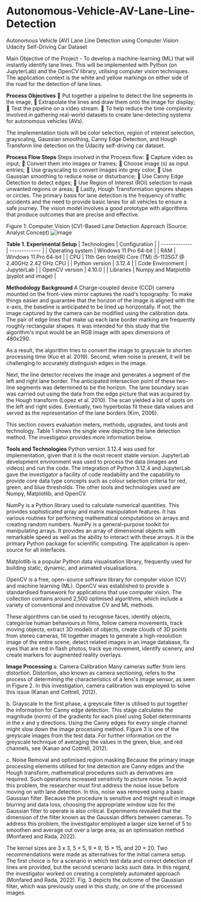 # Autonomous-Vehicle-AV-Lane-Line-Detection
Autonomous Vehicle (AV) Lane Line Detection using Computer Vision: Udacity Self-Driving Car Dataset

Main Objective of the Project - To develop a machine-learning (ML) that will instantly identify lane lines. This will be implemented with Python (on JupyterLab) and the OpenCV library, utilising computer vision techniques. The application context is the white and yellow markings on either side of the road for the detection of lane lines. 

**Process Objectives**
	Put together a pipeline to detect the line segments in the image, 
	Extrapolate the lines and draw them onto the image for display;
	Test the pipeline on a video stream.
	To help reduce the time complexity involved in gathering real-world datasets to create lane-detecting systems for autonomous vehicles (AVs).

The implementation tools will be color selection, region of interest selection, grayscaling, Gaussian smoothing, Canny Edge Detection, and Hough Transform line detection on the Udacity self-driving car dataset.


**Process Flow Steps**
Steps involved in the Process flow: 
	Capture video as input;
	Convert them into images or frames;
	Choose image (s) as input entries;
	Use grayscaling to convert images into grey color;
	Use Gaussian smoothing to reduce noise or disturbance;
	Use Canny Edge Detection to detect edges;
	Use Region of Interest (ROI) selection to mask unwanted regions or areas;
	Lastly, Hough Transformation ignores shapes or circles. The primary basis for lane detection is the frequency of traffic accidents and the need to provide basic lanes for all vehicles to ensure a safe journey. The vision model involves a good prototype with algorithms that produce outcomes that are precise and effective.


Figure 1: Computer Vision (CV)-Based Lane Detection Approach (Source: Analyst Concept)
![image](https://github.com/user-attachments/assets/01eeacc5-e026-4e37-bd37-a88d2fbc4e4c)


**Table 1. Experimental Setup**
| Technologies  | Configuration |
| ------------- | ------------- |
| Operating system | Windows 11 Pro 64-bit  |
| RAM  | Windows 11 Pro 64-bit  |
| CPU | 11th Gen Intel(R) Core (TM) i5-1135G7 @ 2.40GHz   2.42 GHz CPU  |
| Python version  | 3.12.4  |
| Code Environment  | JupyterLab  |
| OpenCV version  | 4.10.0  |
| Libraries  | Numpy and Matplotlib (pyplot and image)  |



**Methodology 
Background**
A Charge-coupled device (CCD) camera mounted on the front-view mirror captures the road's topography. To make things easier and guarantee that the horizon of the image is aligned with the x-axis, the baseline is anticipated to be lined up horizontally. If not, the image captured by the camera can be modified using the calibration data. The pair of edge lines that make up each lane border marking are frequently roughly rectangular shapes. It was intended for this study that the algorithm's input would be an RGB image with apex dimensions of 480x290. 

As a result, the algorithm tries to convert the image to grayscale to shorten processing time (Kuo et al. 2019). Second, when noise is present, it will be challenging to accurately distinguish edges in the image.

Next, the line detector receives the image and generates a segment of the left and right lane border. The anticipated intersection point of these two-line segments was determined to be the horizon. The lane boundary scan was carried out using the data from the edge picture that was acquired by the Hough transform (Lopez et al. 2010). The scan yielded a list of spots on the left and right sides. Eventually, two hyperbolas fit these data values and served as the representation of the lane borders (Kim, 2006).

This section covers evaluation meters, methods, upgrades, and tools and technology. Table 1 shows the single view depicting the lane detection method. The investigator provides more information below.


**Tools and Technologies**
Python version 3.12.4 was used for implementation, given that it is the most recent stable version. JupyterLab development environment was used to process the data (images and videos) and run the code. The integration of Python 3.12.4 and JupyterLab gave the investigator a facility of code readability and the capability to provide core data type concepts such as colour selection criteria for red, green, and blue thresholds. The other tools and technologies used are Numpy, Matplotlib, and OpenCV.

NumPy is a Python library used to calculate numerical quantities. This provides sophisticated array and matrix manipulation features. It has various routines for performing mathematical computations on arrays and creating random numbers. NumPy is a general-purpose toolkit for manipulating arrays. It provides an array of dimensional objects with remarkable speed as well as the ability to interact with these arrays. It is the primary Python package for scientific computing. The application is open-source for all interfaces.

Matplotlib is a popular Python data visualisation library, frequently used for building static, dynamic, and animated visualisations.

OpenCV is a free, open-source software library for computer vision (CV) and machine learning (ML). OpenCV was established to provide a standardised framework for applications that use computer vision. The collection contains around 2,500 optimised algorithms, which include a variety of conventional and innovative CV and ML methods.

These algorithms can be used to recognise faces, identify objects, categorise human behaviours in films, follow camera movements, track moving objects, extract 3D models of objects, create clouds of 3D points from stereo cameras, fill together images to generate a high-resolution image of the entire scene, detect related images in an image database, fix eyes that are red in flash photos, track eye movement, identify scenery, and create markers for augmented reality overlays.


**Image Processing**
a. Camera Calibration
Many cameras suffer from lens distortion. Distortion, also known as camera sectioning, refers to the process of determining the characteristics of a lens's image sensor, as seen in Figure 2. In this investigation, camera calibration was employed to solve this issue (Kanan and Cottrell, 2012).

b. Grayscale
In the first phase, a greyscale filter is utilised to put together the information for Canny edge detection. This stage calculates the magnitude (norm) of the gradients for each pixel using Sobel determinants in the x and y directions. Using the Canny edges for every single channel might slow down the image processing method. Figure 3 is one of the greyscale images from the test data. For further information on the greyscale technique of averaging the values in the green, blue, and red channels, see (Kanan and Cottrell, 2012).

c. Noise Removal and optimised region masking
Because the primary image processing elements utilised for line detection are Canny edges and the Hough transform, mathematical procedures such as derivatives are required. Such operations increased sensitivity to picture noise. To avoid this problem, the researcher must first address the noise issue before moving on with lane detection. In this, noise was removed using a basic Gaussian filter. Because the procedure is sensitive and might result in image blurring and data loss, choosing the appropriate window size for the Gaussian filter to operate is also critical. Experiments revealed that the dimension of the filter known as the Gaussian differs between cameras. To address this problem, the investigator employed a larger size kernel of 5 to smoothen and average out over a large area, as an optimisation method (Monfared and Rada, 2022).

The kernel sizes are 3 x 3, 5 × 5, 9 × 9, 15 × 15, and 20 × 20. Two recommendations were made as alternatives for the initial camera setup. The first choice is for a scenario in which test data and correct detection of lines are provided, but the second scenario lacks such data. In this regard, the investigator worked on creating a completely automated approach (Monfared and Rada, 2022). Fig. 3 depicts the outcome of the Gaussian filter, which was previously used in this study, on one of the processed images. 

		





